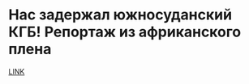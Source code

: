 # Нас задержал южносуданский КГБ! Репортаж из африканского плена



[LINK](https://varlamov.ru/4157213.html)